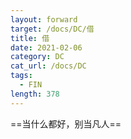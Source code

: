 ```yaml
---
layout: forward
target: /docs/DC/借
title: 借
date: 2021-02-06
category: DC
cat_url: /docs/DC
tags: 
  - FIN
length: 378
---
```


==当什么都好，别当凡人==
